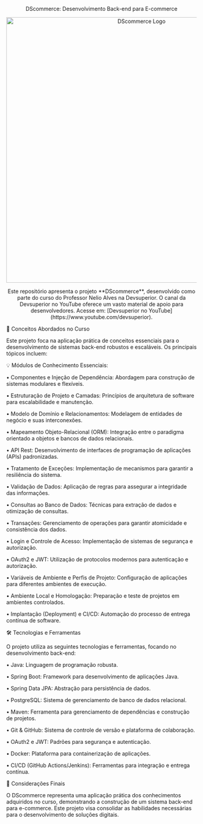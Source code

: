 <p align="center">DScommerce: Desenvolvimento Back-end para E-commerce</p>

<p align="center">
  <img src="./dscommerce_future_ecommerce.png" alt="DScommerce Logo" width="700"/>
</p>

<p align="center">
  Este repositório apresenta o projeto **DScommerce**, desenvolvido como parte do curso do Professor Nelio Alves na Devsuperior. O canal da Devsuperior no YouTube oferece um vasto material de apoio para desenvolvedores. Acesse em: [Devsuperior no YouTube](https://www.youtube.com/devsuperior).
</p>

🚀 Conceitos Abordados no Curso

Este projeto foca na aplicação prática de conceitos essenciais para o desenvolvimento de sistemas back-end robustos e escaláveis. Os principais tópicos incluem:

💡 Módulos de Conhecimento Essenciais:

• Componentes e Injeção de Dependência: Abordagem para construção de sistemas modulares e flexíveis.

• Estruturação de Projeto e Camadas: Princípios de arquitetura de software para escalabilidade e manutenção.

• Modelo de Domínio e Relacionamentos: Modelagem de entidades de negócio e suas interconexões.

• Mapeamento Objeto-Relacional (ORM): Integração entre o paradigma orientado a objetos e bancos de dados relacionais.

• API Rest: Desenvolvimento de interfaces de programação de aplicações (APIs) padronizadas.

• Tratamento de Exceções: Implementação de mecanismos para garantir a resiliência do sistema.

• Validação de Dados: Aplicação de regras para assegurar a integridade das informações.

• Consultas ao Banco de Dados: Técnicas para extração de dados e otimização de consultas.

• Transações: Gerenciamento de operações para garantir atomicidade e consistência dos dados.

• Login e Controle de Acesso: Implementação de sistemas de segurança e autorização.

• OAuth2 e JWT: Utilização de protocolos modernos para autenticação e autorização.

• Variáveis de Ambiente e Perfis de Projeto: Configuração de aplicações para diferentes ambientes de execução.

• Ambiente Local e Homologação: Preparação e teste de projetos em ambientes controlados.

• Implantação (Deployment) e CI/CD: Automação do processo de entrega contínua de software.

🛠️ Tecnologias e Ferramentas

O projeto utiliza as seguintes tecnologias e ferramentas, focando no desenvolvimento back-end:

• Java: Linguagem de programação robusta.

• Spring Boot: Framework para desenvolvimento de aplicações Java.

• Spring Data JPA: Abstração para persistência de dados.

• PostgreSQL: Sistema de gerenciamento de banco de dados relacional.

• Maven: Ferramenta para gerenciamento de dependências e construção de projetos.

• Git & GitHub: Sistema de controle de versão e plataforma de colaboração.

• OAuth2 e JWT: Padrões para segurança e autenticação.

• Docker: Plataforma para containerização de aplicações.

• CI/CD (GitHub Actions/Jenkins): Ferramentas para integração e entrega contínua.

🌌 Considerações Finais

O DScommerce representa uma aplicação prática dos conhecimentos adquiridos no curso, demonstrando a construção de um sistema back-end para e-commerce. Este projeto visa consolidar as habilidades necessárias para o desenvolvimento de soluções digitais.








